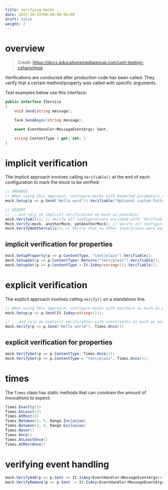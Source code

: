 ```yaml
---
title: verifying mocks
date: 2023-10-31T00:00:00-06:00
draft: false
weight: 2
---
```


# overview
> Credit: https://docs.educationsmediagroup.com/unit-testing-csharp/moq

Verifications are conducted after production code has been called. They verify that a certain method/property was called with specific arguments.

Test examples below use this interface:
```cs
public interface IService 
{
    void Send(string message);

    Task SendAsync(string message);

    event EventHandler<MessageEventArgs> Sent;

    string ContentType { get; set; }
}
```

# implicit verification
The implicit approach involves calling `Verifiable()` at the end of each configuration to mark the mock to be verified:
```cs
// ARRANGE
// When using this approach, configure mocks with expected parameters as much as possible...
mock.Setup(p => p.Send("Hello word")).Verifiable("Optional custom failure message");

// ASSERT
// ...and rely on implicit verification as much as possible:
mock.VerifyAll(); // Verify all configurations enriched with `Verifiable()` on a single mock were invoked
Mock.Verify(mock, anotherMock, yetAnotherMock); // Verify all configurations enriched with `Verifiable()` on several mocks were invoked
mock.VerifyNoOtherCalls(); // Verify that no other invocations were made other than those already verified
```

## implicit verification for properties
```cs
mock.SetupProperty(p => p.ContentType, "text/plain").Verifiable();
mock.SetupGet(p => p.ContentType).Returns("text/plain").Verifiable();
mock.SetupSet(p => p.ContentType = It.IsAny<string>()).Verifiable();
```

# explicit verification
The explicit approach involves calling `Verify()` on a standalone line. 
```cs
// When using this approach, configure mocks with matchers as much as possible...
mock.Setup(p => p.Send(It.IsAny<string>()));

// ...and rely on explicit verification with constraints as much as possible:
mock.Verify(p => p.Send("Hello world"), Times.Once())
```

## explicit verification for properties
```cs
mock.VerifyGet(p => p.ContentType, Times.Once());
mock.VerifySet(p => p.ContentType = "text/plain", Times.Once());
```

# times
The `Times` class has static methods that can constrain the amount of invocations to expect:
```cs
Times.Exactly(3)
Times.AtLeast(3)
Times.AtMost(3)
Times.Between(3, 5, Range.Inclusive)
Times.Between(2, 4, Range.Exclusive)
Times.Never()
Times.Once()
Times.AtLeastOnce()
Times.AtMostOnce()
```

# verifying event handling
```cs
mock.VerifyAdd(p => p.Sent += It.IsAny<EventHandler<MessageEventArgs>>());
mock.VerifyRemove(p => p.Sent -= It.IsAny<EventHandler<MessageEventArgs>>());
```